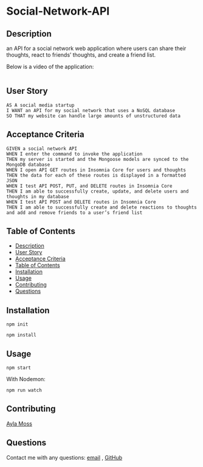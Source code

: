 # Social-Network-API
## Description

an API for a social network web application where users can share their thoughts, react to friends’ thoughts, and create a friend list.
  
Below is a video of the application:
  
![]()

## User Story

```
AS A social media startup
I WANT an API for my social network that uses a NoSQL database
SO THAT my website can handle large amounts of unstructured data
```

## Acceptance Criteria

```
GIVEN a social network API
WHEN I enter the command to invoke the application
THEN my server is started and the Mongoose models are synced to the MongoDB database
WHEN I open API GET routes in Insomnia Core for users and thoughts
THEN the data for each of these routes is displayed in a formatted JSON
WHEN I test API POST, PUT, and DELETE routes in Insomnia Core
THEN I am able to successfully create, update, and delete users and thoughts in my database
WHEN I test API POST and DELETE routes in Insomnia Core
THEN I am able to successfully create and delete reactions to thoughts and add and remove friends to a user’s friend list
```
   
## Table of Contents
- [Description](#description)
- [User Story](#user-story)
- [Acceptance Criteria](#acceptance-criteria)
- [Table of Contents](#table-of-contents)
- [Installation](#installation)
- [Usage](#usage)
- [Contributing](#contributing)
- [Questions](#questions)

## Installation  
  
`npm init`

`npm install`
  
## Usage
  
`npm start`

With Nodemon:

`npm run watch`

## Contributing
 [Ayla Moss](https://github.com/ayla122)

## Questions
Contact me with any questions: [email](mailto:ayladd122@gmail.com) , [GitHub](https://github.com/ayla122)<br />